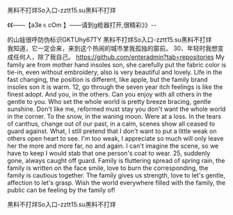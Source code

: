 黑料不打烊So入口-zztt15.su黑料不打烊

《《――【a3e⒍cOm 】――请到g榄器打开,很精彩》》--

的山娃很呼防伪标识GKTUhy67TY
黑料不打烊So入口-zztt15.su黑料不打烊　　我知道，它一定会来，来到这个热闹的城市里我孤独的窗前。
	30、年轻时我想变成任何人，除了我自己。
https://github.com/enteradmin?tab=repositories
My family are from mother hand insoles son, she carefully put the fabric color is tie-in, even without embroidery, also is very beautiful and lovely.
Life in the fast changing, the position is different, like apple, but the family brand insoles son it is warm.
12, go through the seven year itch feelings is like the finest adopt.
And you, in the others.
Can you enjoy with all others in the gentle to you.
Who set the whole world is pretty breeze bracing, gentle sunshine.
Don't like me, reformed must stay you don't want the whole world in the corner.
To the snow, in the waning moon.
Were at a loss.
In the tears of canthus, change out of our past, in a calm, scenes show all ceased to guard against.
What, I still pretend that I don't want to put a little weak on others open heart to see.
I'm too weak, I appreciate so much will only leave her the more and more far, no and again.
I can't imagine the scene, so we have to keep I would stab that one person's coat to wear.
25, suddenly gone, always caught off guard.
Family is fluttering spread of spring rain, the family is written on the face smile, love to burn the corresponding, the family is cautious together.
The family gives us strength, love to let's gentle, affection to let's grasp.
Wish the world everywhere filled with the family, the public can be feeling by the family of!




黑料不打烊So入口-zztt15.su黑料不打烊
